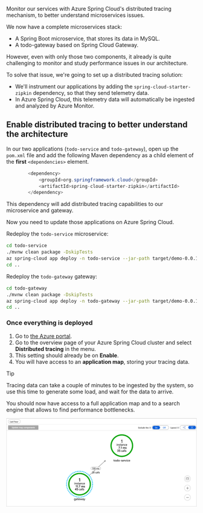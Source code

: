 Monitor our services with Azure Spring Cloud's distributed tracing mechanism, to better understand microservices issues.

We now have a complete microservices stack:

- A Spring Boot microservice, that stores its data in MySQL.
- A todo-gateway based on Spring Cloud Gateway.

However, even with only those two components, it already is quite challenging to monitor and study performance issues in our architecture.

To solve that issue, we're going to set up a distributed tracing solution:

- We'll instrument our applications by adding the `spring-cloud-starter-zipkin` dependency, so that they send telemetry data.
- In Azure Spring Cloud, this telemetry data will automatically be ingested and analyzed by Azure Monitor.

## Enable distributed tracing to better understand the architecture

In our two applications (`todo-service` and `todo-gateway`), open up the `pom.xml` file and add the following Maven dependency as a child element of the __first__ `<dependencies>` element.

```java
        <dependency>
            <groupId>org.springframework.cloud</groupId>
            <artifactId>spring-cloud-starter-zipkin</artifactId>
        </dependency>
```

This dependency will add distributed tracing capabilities to our microservice and gateway.

Now you need to update those applications on Azure Spring Cloud.

Redeploy the `todo-service` microservice:

```bash
cd todo-service
./mvnw clean package -DskipTests
az spring-cloud app deploy -n todo-service --jar-path target/demo-0.0.1-SNAPSHOT.jar
cd ..
```

Redeploy the `todo-gateway` gateway:

```bash
cd todo-gateway
./mvnw clean package -DskipTests
az spring-cloud app deploy -n todo-gateway --jar-path target/demo-0.0.1-SNAPSHOT.jar
cd ..
```

### Once everything is deployed

1. Go to [the Azure portal](https://portal.azure.com/?WT.mc_id=azurespringcloud-mslearn-judubois).
2. Go to the overview page of your Azure Spring Cloud cluster and select **Distributed tracing** in the menu.
3. This setting should already be on **Enable**.
4. You will have access to an **application map**, storing your tracing data.

> [!TIP]
> Tracing data can take a couple of minutes to be ingested by the system, so use this time to generate some load, and wait for the data to arrive.

You should now have access to a full application map and to a search engine that allows to find performance bottlenecks.

![Distributed tracing](../media/6-distributed-tracing.png)
